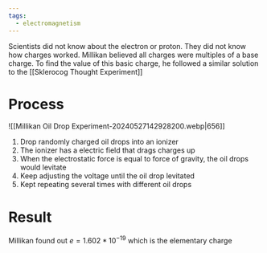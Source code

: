 ```yaml
---
tags:
  - electromagnetism
---
```

Scientists did not know about the electron or proton. They did not know how charges worked.
Millikan believed all charges were multiples of a base charge. To find the value of this basic charge, he followed a similar solution to the [[Sklerocog Thought Experiment]]
# Process
![[Millikan Oil Drop Experiment-20240527142928200.webp|656]]
1. Drop randomly charged oil drops into an ionizer
2. The ionizer has a electric field that drags charges up
3. When the electrostatic force is equal to force of gravity, the oil drops would levitate
4. Keep adjusting the voltage until the oil drop levitated
5. Kept repeating several times with different oil drops
# Result
Millikan found out $e=1.602*10^{-19}$
which is the elementary charge